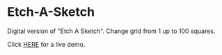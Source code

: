 # Etch-A-Sketch

Digital version of "Etch A Sketch". Change grid from 1 up to 100 squares.

Click [HERE](https://till-taeubrich.github.io/Etch-A-Sketch/) for a live demo.
